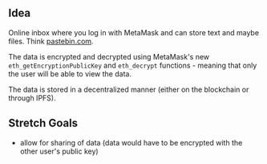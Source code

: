 ## Idea
Online inbox where you log in with MetaMask and can store text and maybe files. Think  [pastebin.com](https://pastebin.com/).

The data is encrypted and decrypted using MetaMask's new `eth_getEncryptionPublicKey` and `eth_decrypt` functions - meaning that only the user will be able to view the data.

 The data is stored in a decentralized manner (either on the blockchain or through IPFS).

## Stretch Goals
* allow for sharing of data (data would have to be encrypted with the other user's public key)
